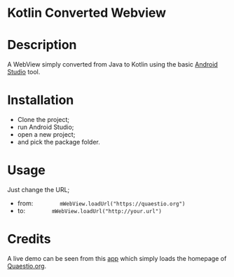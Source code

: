 # Kotlin Converted Webview

# Description
A WebView simply converted from Java to Kotlin using the basic [Android Studio](https://developer.android.com/kotlin/get-started.html#convert-to-kotlin-code) tool.

# Installation
* Clone the project;
* run Android Studio;
* open a new project;
* and pick the package folder.

# Usage
Just change the URL;
* from:
`        mWebView.loadUrl("https://quaestio.org")`
* to:
`        mWebView.loadUrl("http://your.url")`

# Credits
A live demo can be seen from this [app](https://play.google.com/store/apps/details?id=org.quaestio.quaestio.org) which simply loads the homepage of [Quaestio.org](https://quaestio.org/).
